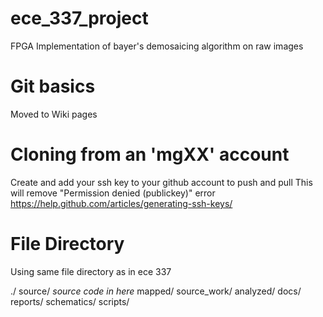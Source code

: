 # ece_337_project
FPGA Implementation of bayer's demosaicing algorithm on raw images

# Git basics
Moved to Wiki pages

# Cloning from an 'mgXX' account
Create and add your ssh key to your github account to push and pull
This will remove "Permission denied (publickey)" error
https://help.github.com/articles/generating-ssh-keys/

# File Directory
Using same file directory as in ece 337

./
  source/
    _source code in here_
  mapped/
  source_work/
  analyzed/
  docs/
  reports/
  schematics/
  scripts/
